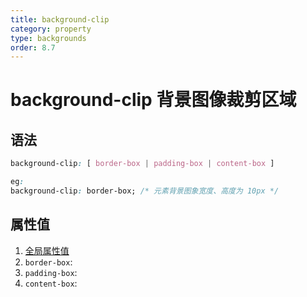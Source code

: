 ```yaml
---
title: background-clip
category: property
type: backgrounds
order: 8.7
---
```


# background-clip 背景图像裁剪区域

## 语法

```css
background-clip: [ border-box | padding-box | content-box ]

eg:
background-clip: border-box; /* 元素背景图象宽度、高度为 10px */
```

## 属性值

1. [全局属性值](/front-end/CSS/values#anchor-值类型)
1. `border-box`:
1. `padding-box`:
1. `content-box`:
